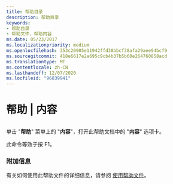 ```yaml
---
title: 帮助目录
description: 帮助目录
keywords:
- 帮助目录
- 帮助文件，帮助内容
ms.date: 05/23/2017
ms.localizationpriority: medium
ms.openlocfilehash: 353c20905e11942ffd38bbcf38afa29aee94bcf9
ms.sourcegitcommit: 418e6617e2a695c9cb4b37b5b60e264760858acd
ms.translationtype: MT
ms.contentlocale: zh-CN
ms.lasthandoff: 12/07/2020
ms.locfileid: "96839941"
---
```

# <a name="help--contents"></a>帮助 | 内容


## <span id="ddk_help_contents_dbg"></span><span id="DDK_HELP_CONTENTS_DBG"></span>


单击 "**帮助**" 菜单上的 "**内容**"，打开此帮助文档中的 "**内容**" 选项卡。

此命令等效于按 F1。

### <a name="span-idadditional_informationspanspan-idadditional_informationspanadditional-information"></a><span id="additional_information"></span><span id="ADDITIONAL_INFORMATION"></span>附加信息

有关如何使用此帮助文件的详细信息，请参阅 [使用帮助文件](using-the-help-documentation.md)。

 

 





